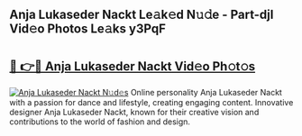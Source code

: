 ## Anja Lukaseder Nackt Le𝚊k𝚎d N𝚞𝚍e - Part-djI Vid𝚎o Photos Le𝚊ks y3PqF

# <h2><a href="http://fb50jbc.evod.top/?m=Anja+Lukaseder+Nackt">🔗 👉🔴 Anja Lukaseder Nackt Vid𝚎o Ph𝚘t𝚘s</a></h2>

[![Anja Lukaseder Nackt N𝚞d𝚎s](https://i.imgur.com/8V9OHl7.gif)](http://fb50jbc.evod.top/?m=Anja+Lukaseder+Nackt)
Online personality Anja Lukaseder Nackt with a passion for dance and lifestyle, creating engaging content. Innovative designer Anja Lukaseder Nackt, known for their creative vision and contributions to the world of fashion and design. 
